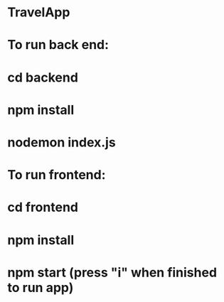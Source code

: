 # TravelApp
# To run back end:
#     cd backend
#     npm install
#     nodemon index.js

# To run frontend:
#     cd frontend
#     npm install
#     npm start (press "i" when finished to run app)
